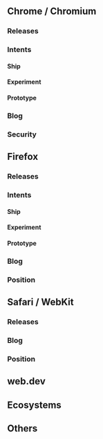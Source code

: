 ## Chrome / Chromium

### Releases

### Intents

#### Ship

#### Experiment

#### Prototype

### Blog

### Security


## Firefox

### Releases

### Intents

#### Ship

#### Experiment

#### Prototype

### Blog

### Position


## Safari / WebKit

### Releases

### Blog

### Position


## web.dev


## Ecosystems


## Others
